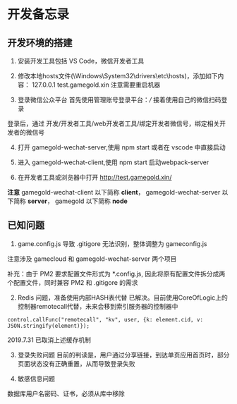 # 开发备忘录

## 开发环境的搭建

1. 安装开发工具包括 VS Code，微信开发者工具

2. 修改本地hosts文件(\Windows\System32\drivers\etc\hosts)，添加如下内容：
127.0.0.1 test.gamegold.xin
注意需要重启机器

3. 登录微信公众平台
首先使用管理账号登录平台：*/*
接着使用自己的微信扫码登录

登录后，通过 开发/开发者工具/web开发者工具/绑定开发者微信号，绑定相关开发者的微信号

4. 打开 gamegold-wechat-server,使用 npm start 或者在 vscode 中直接启动

5. 进入 gamegold-wechat-client,使用 npm start 启动webpack-server

6. 在开发者工具或浏览器中打开 http://test.gamegold.xin/

**注意** gamegold-wechat-client 以下简称 **client**， gamegold-wechat-server 以下简称 **server**， gamegold 以下简称 **node**

## 已知问题

1. game.config.js 导致 .gitigore 无法识别，整体调整为 gameconfig.js

注意涉及 gamecloud 和 gamegold-wechat-server 两个项目

补充：由于 PM2 要求配置文件形式为 *.config.js, 因此将原有配置文件拆分成两个配置文件，同时兼容 PM2 和 .gitigore 的需求

2. Redis 问题，准备使用内部HASH表代替
已解决。目前使用CoreOfLogic上的控制器remotecall代替，未来会移到索引服务器的控制器中

```
control.callFunc("remotecall", "kv", user, {k: element.cid, v: JSON.stringify(element)});
```

2019.7.31 已取消上述缓存机制

3. 登录失败问题
目前的判读是，用户通过分享链接，到达单页应用首页时，部分页面状态没有正确重置，从而导致登录失败

4. 敏感信息问题

数据库用户名密码、证书，必须从库中移除